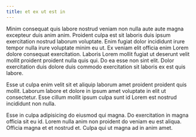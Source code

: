 ```yaml
---
title: et ex ut est in
---
```


Minim consequat quis labore nostrud veniam non nulla aute aute magna excepteur duis anim anim. Proident culpa est sit laboris duis ipsum exercitation nostrud laborum voluptate. Enim fugiat dolor incididunt irure tempor nulla irure voluptate minim eu ut. Ex veniam elit officia enim Lorem dolore consequat exercitation. Laboris Lorem mollit fugiat ut deserunt velit mollit proident proident nulla quis qui. Do ea esse non sint elit. Dolor exercitation duis dolore duis commodo exercitation sit laboris ex est quis labore.

Esse ut culpa enim velit sit et aliquip laborum amet proident proident quis mollit. Laborum labore et dolore in ipsum amet voluptate in elit ut consectetur. Esse cillum mollit ipsum culpa sunt id Lorem est nostrud incididunt non nulla.

Esse in culpa adipisicing do eiusmod qui magna. Do exercitation in magna officia sit eu id. Lorem nulla anim non proident do veniam eu est aliqua. Officia magna et et nostrud et. Culpa qui ut magna ad in anim amet.